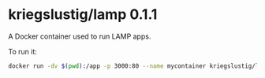 # kriegslustig/lamp 0.1.1

A Docker container used to run LAMP apps.

To run it:

```bash
docker run -dv $(pwd):/app -p 3000:80 --name mycontainer kriegslustig/lamp
```

